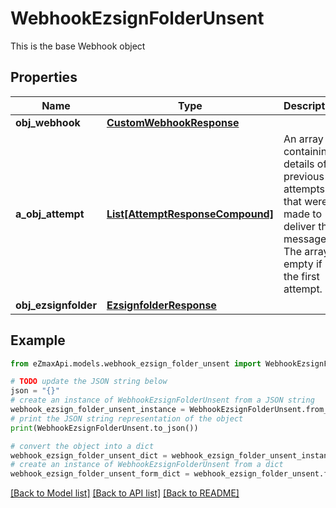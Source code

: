 # WebhookEzsignFolderUnsent

This is the base Webhook object

## Properties

Name | Type | Description | Notes
------------ | ------------- | ------------- | -------------
**obj_webhook** | [**CustomWebhookResponse**](CustomWebhookResponse.md) |  | 
**a_obj_attempt** | [**List[AttemptResponseCompound]**](AttemptResponseCompound.md) | An array containing details of previous attempts that were made to deliver the message. The array is empty if it&#39;s the first attempt. | 
**obj_ezsignfolder** | [**EzsignfolderResponse**](EzsignfolderResponse.md) |  | 

## Example

```python
from eZmaxApi.models.webhook_ezsign_folder_unsent import WebhookEzsignFolderUnsent

# TODO update the JSON string below
json = "{}"
# create an instance of WebhookEzsignFolderUnsent from a JSON string
webhook_ezsign_folder_unsent_instance = WebhookEzsignFolderUnsent.from_json(json)
# print the JSON string representation of the object
print(WebhookEzsignFolderUnsent.to_json())

# convert the object into a dict
webhook_ezsign_folder_unsent_dict = webhook_ezsign_folder_unsent_instance.to_dict()
# create an instance of WebhookEzsignFolderUnsent from a dict
webhook_ezsign_folder_unsent_form_dict = webhook_ezsign_folder_unsent.from_dict(webhook_ezsign_folder_unsent_dict)
```
[[Back to Model list]](../README.md#documentation-for-models) [[Back to API list]](../README.md#documentation-for-api-endpoints) [[Back to README]](../README.md)


